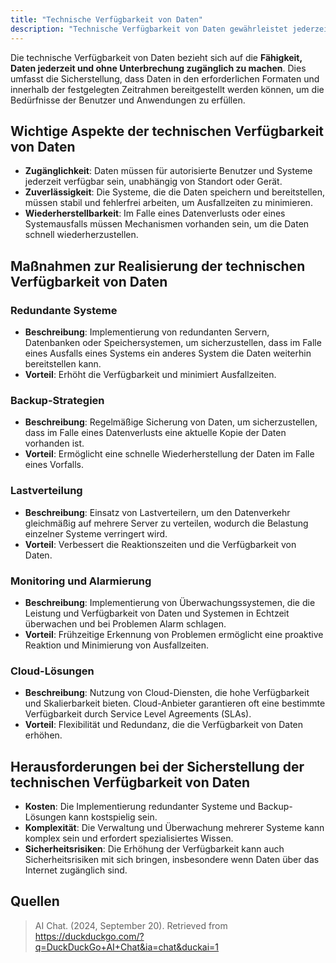```yaml
---
title: "Technische Verfügbarkeit von Daten"
description: "Technische Verfügbarkeit von Daten gewährleistet jederzeitigen Zugang in erforderlichen Formaten. Maßnahmen umfassen redundante Systeme, Backups, Lastverteilung und Monitoring zur Minimierung von Ausfallzeiten."
---
```


Die technische Verfügbarkeit von Daten bezieht sich auf die **Fähigkeit, Daten jederzeit und ohne Unterbrechung zugänglich zu machen**. Dies umfasst die Sicherstellung, dass Daten in den erforderlichen Formaten und innerhalb der festgelegten Zeitrahmen bereitgestellt werden können, um die Bedürfnisse der Benutzer und Anwendungen zu erfüllen.

## Wichtige Aspekte der technischen Verfügbarkeit von Daten
- **Zugänglichkeit**: Daten müssen für autorisierte Benutzer und Systeme jederzeit verfügbar sein, unabhängig von Standort oder Gerät.
- **Zuverlässigkeit**: Die Systeme, die die Daten speichern und bereitstellen, müssen stabil und fehlerfrei arbeiten, um Ausfallzeiten zu minimieren.
- **Wiederherstellbarkeit**: Im Falle eines Datenverlusts oder eines Systemausfalls müssen Mechanismen vorhanden sein, um die Daten schnell wiederherzustellen.

## Maßnahmen zur Realisierung der technischen Verfügbarkeit von Daten

### Redundante Systeme
- **Beschreibung**: Implementierung von redundanten Servern, Datenbanken oder Speichersystemen, um sicherzustellen, dass im Falle eines Ausfalls eines Systems ein anderes System die Daten weiterhin bereitstellen kann.
- **Vorteil**: Erhöht die Verfügbarkeit und minimiert Ausfallzeiten.

### Backup-Strategien
- **Beschreibung**: Regelmäßige Sicherung von Daten, um sicherzustellen, dass im Falle eines Datenverlusts eine aktuelle Kopie der Daten vorhanden ist.
- **Vorteil**: Ermöglicht eine schnelle Wiederherstellung der Daten im Falle eines Vorfalls.

### Lastverteilung
- **Beschreibung**: Einsatz von Lastverteilern, um den Datenverkehr gleichmäßig auf mehrere Server zu verteilen, wodurch die Belastung einzelner Systeme verringert wird.
- **Vorteil**: Verbessert die Reaktionszeiten und die Verfügbarkeit von Daten.

### Monitoring und Alarmierung
- **Beschreibung**: Implementierung von Überwachungssystemen, die die Leistung und Verfügbarkeit von Daten und Systemen in Echtzeit überwachen und bei Problemen Alarm schlagen.
- **Vorteil**: Frühzeitige Erkennung von Problemen ermöglicht eine proaktive Reaktion und Minimierung von Ausfallzeiten.

### Cloud-Lösungen
- **Beschreibung**: Nutzung von Cloud-Diensten, die hohe Verfügbarkeit und Skalierbarkeit bieten. Cloud-Anbieter garantieren oft eine bestimmte Verfügbarkeit durch Service Level Agreements (SLAs).
- **Vorteil**: Flexibilität und Redundanz, die die Verfügbarkeit von Daten erhöhen.

## Herausforderungen bei der Sicherstellung der technischen Verfügbarkeit von Daten
- **Kosten**: Die Implementierung redundanter Systeme und Backup-Lösungen kann kostspielig sein.
- **Komplexität**: Die Verwaltung und Überwachung mehrerer Systeme kann komplex sein und erfordert spezialisiertes Wissen.
- **Sicherheitsrisiken**: Die Erhöhung der Verfügbarkeit kann auch Sicherheitsrisiken mit sich bringen, insbesondere wenn Daten über das Internet zugänglich sind.

## Quellen
> AI Chat. (2024, September 20). Retrieved from https://duckduckgo.com/?q=DuckDuckGo+AI+Chat&ia=chat&duckai=1